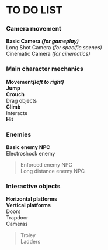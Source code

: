 # TO DO LIST 

### Camera movement
<b> Basic Camera <i>(for gameplay)</i> <br> </b>
Long Shot Camera <i> (for specific scenes) </i> <br>
Cinematic Camera <i>(for cinematics) </i> <br>

### Main character mechanics
<b> Movement<i>(left to right)</i> <br> </b>
<b> Jump <br> </b>
<b> Crouch <br> </b>
Drag objects <br> 
<b> Climb <br> </b>
Interacte <br>
<b> Hit <br> </b>


### Enemies

<b> Basic enemy NPC <br> </b>
Electroshock enemy <br>
> Enforced enemy NPC <br>
Long distance enemy NPC <br>

### Interactive objects
 
<b> Horizontal platforms <br> </b>
<b> Vertical platforms<br> </b>
Doors<br>
Trapdoor<br>
Cameras <br>

> Troley<br>
Ladders<br>

